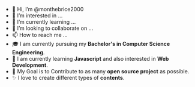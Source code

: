 - 👋 Hi, I’m @monthebrice2000
- 👀 I’m interested in ...
- 🌱 I’m currently learning ...
- 💞️ I’m looking to collaborate on ...
- 📫 How to reach me ...
- 🎓 I am currently pursuing my **Bachelor's in Computer Science Engineering**.
- 🌱 I am currently learning **Javascript** and also interested in **Web Development**.
- 🎯 My Goal is to Contribute to as many **open source project** as possible.
- ✨ I love to create different types of **contents**.

